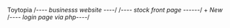 Toytopia
/*---- businesss website ----*/
/*---- stock front page ------*/
+
*New*
/*---- login page via php----*/

